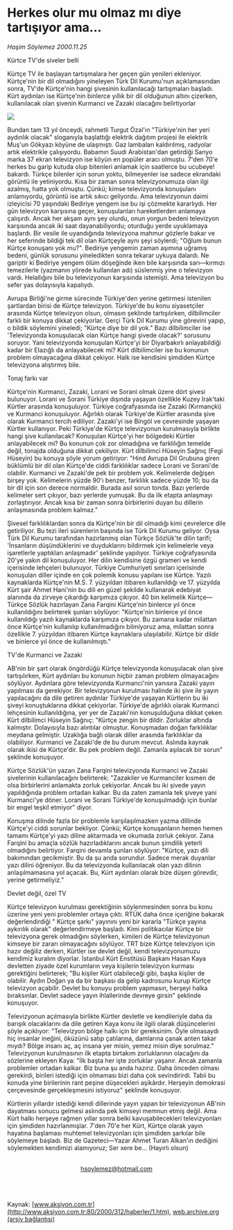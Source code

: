 # Herkes olur mu olmaz mı diye tartışıyor ama...

*Haşim Söylemez 2000.11.25*

<div>
 <p class="baslik">
  Kürtce TV'de siveler belli
 </p>
 <p class="spot">
  Kürtçe TV ile başlayan tartışmalara her geçen gün yenileri ekleniyor.  Kürtçe'nin bir dil olmadığını  yineleyen Türk Dil Kurumu'nun   açıklamasından sonra, TV'de  Kürtçe'nin hangi şivesinin  kullanılacağı tartışmaları başladı.  Kürt aydınları ise Kürtçe'nin  binlerce yıllık bir dil  olduğunun altını çizerken,  kullanılacak olan şivenin Kurmanci  ve Zazaki olacağını belirtiyorlar
 </p>
 <p class="metin">
 </p>
 <img border="0" src="/web/20020528191350im_/http://www.aksiyon.com.tr/2000/312/resimler/Kurtce.jpg"/>
 <p class="metin">
  Bundan tam 13 yıl önceydi, rahmetli Turgut Özal'ın "Türkiye'nin her yeri aydınlık olacak" sloganıyla başlattığı elektrik dağıtım projesi ile elektrik Muş'un Gökyazı köyüne de ulaşmıştı. Gaz lambaları kaldırılmış, radyolar artık elektrikle çalışıyordu. Babamın Suudi Arabistan'dan getirdiği Sanyo marka 37 ekran televizyon ise köyün en popüler aracı olmuştu. 7'den 70'e herkes bu garip kutuda olup bitenleri anlamak için saatlerce bu ucubeye! bakardı. Türkçe bilenler için sorun yoktu, bilmeyenler ise sadece ekrandaki görüntü ile yetiniyordu. Kısa bir zaman sonra televizyonumuza olan ilgi azalmış, hatta yok olmuştu. Çünkü; kimse televizyonda konuşulanı anlamıyordu, görüntü ise artık sıkıcı geliyordu. Ama televizyonun daimi izleyicisi 70 yaşındaki Bediriye yengem ise bu işi çözmekte kararlıydı. Her gün televizyon karşısına geçer, konuşulanları hareketlerden anlamaya çalışırdı. Ancak her akşam aynı şey olurdu, onun yorgun bedeni televizyon karşısında ancak iki saat dayanabiliyordu; oturduğu yerde uyuklamaya başlardı. Bir vesile ile uyandığında televizyona mahmur gözlerle bakar ve her seferinde bildiği tek dil olan Kürtçeyle aynı şeyi söylerdi; "Oğlum bunun Kürtçe konuşanı yok mu?". Bediriye yengemin zaman aşımına uğramış bedeni, günlük sorusunu yineledikten sonra tekarar uykuya dalardı. Ne gariptir ki Bediriye yengem ölüm döşeğinde iken bile karşısında sarı—kırmızı temezilerle (yazmanın yörede kullanılan adı) süslenmiş yine o televizyon vardı. Helallığını bile bu televizyonun karşısında istemişti. Ama televizyon bu sefer yas dolayısıyla kapalıydı.
 </p>
 <p class="metin">
  Avrupa Birliği'ne girme sürecinde Türkiye'den yerine getirmesi istenilen şartlardan birisi de Kürtçe televizyon. Türkiye'de bu konu siyasetçiler arasında Kürtçe televizyon olsun, olmasın şeklinde tartışılırken, dilbilimciler farklı bir konuya dikkat çekiyorlar. Gerçi Türk Dil Kurumu yine görevini yapıp, o bildik söylemini yineledi; "Kürtçe diye bir dil yok." Bazı dilbilimciler ise 'Televizyonda konuşulacak olan Kürtçe hangi şivede olacak?' sorusunu soruyor. Yani televizyonda konuşulan Kürtçe'yi bir Diyarbakırlı anlayabildiği kadar bir Elazığlı da anlayabilecek mi? Kürt dilbilimciler ise bu konunun problem olmayacağına dikkat çekiyor. Halk ise kendisini şimdiden Kürtçe televizyona alıştırmış bile.
 </p>
 <p class="metin">
  Tonaj farkı var
 </p>
 <p class="metin">
  Kürtçe'nin Kurmanci, Zazaki, Lorani ve Sorani olmak üzere dört şivesi bulunuyor. Lorani ve Sorani Türkiye dışında yaşayan özellikle Kuzey Irak'taki Kürtler arasında konuşuluyor. Türkiye coğrafyasında ise Zazaki (Kırmançki) ve Kurmanci konuşuluyor. Ağırlıklı olarak Türkiye'de Kürtler arasında şive olarak Kurmanci tercih ediliyor. Zazaki'yi ise Bingöl ve çevresinde yaşayan Kürtler kullanıyor. Peki Türkiye'de Kürtçe televizyonun kurulmasıyla birlikte hangi şive kullanılacak? Konuşulan Kürtçe'yi her bölgedeki Kürtler anlayabilecek mi? Bu konunun çok zor olmadığına ve farklılığın temelde değil, tonajda olduğuna dikkat çekiliyor. Kürt dilbilimci Hüseyin Sağnıç (Fegi Hüseyin) bu konuya şöyle yorum getiriyor: "Hind Avrupa Dil Grubuna giren büklümlü bir dil olan Kürtçe'de ciddi farklılıklar sadece Lorani ve Sorani'de olabilir. Kurmanci ve Zazaki'de pek bir problem yok. Kelimelerde değişen birşey yok. Kelimelerin yüzde 90'ı benzer, farklılık sadece yüzde 10; bu da bir dil için son derece normaldir. Burada asıl sorun tonda. Bazı yerlerde kelimeler sert çıkıyor, bazı yerlerde yumuşak. Bu da ilk etapta anlaşmayı zorlaştırıyor. Ancak kısa bir zaman sonra birbirlerini duyan bu dillerin anlaşmasında problem kalmaz."
 </p>
 <p class="metin">
  Şivesel farklılıklardan sonra da Kürtçe'nin bir dil olmadığı kimi çevrelerce dile getiriliyor. Bu tezi ileri sürenlerin başında ise Türk Dil Kurumu geliyor. Oysa Türk Dil Kurumu tarafından hazırlanmış olan Türkçe Sözlük'te dilin tarifi; 'İnsanların düşündüklerini ve duyduklarını bildirmek için kelimelerle veya işaretlerle yaptıkları anlaşmadır' şeklinde yapılıyor. Türkiye coğrafyasında 20'ye yakın dil konuşuluyor. Her dilin kendisine özgü grameri ve kendi içerisinde lehçeleri bulunuyor. Türkiye Cumhuriyeti sınırları içerisinde konuşulan diller içinde en çok polemik konusu yapılanı ise Kürtçe. Yazılı kaynaklarda Kürtçe'nin M.S. 7. yüzyıldan itibaren kullanıldığı ve 17. yüzyılda Kürt şair Ahmet Hani'nin bu dili en güzel şekilde kullanarak edebiyat alanında da zirveye çıkardığı karşımıza çıkıyor. 40 bin kelimelik Kürtçe—Türkçe Sözlük hazırlayan Zana Farqini Kürtçe'nin binlerce yıl önce kullanıldığını belirterek şunları söylüyor: "Kürtçe'nin binlerce yıl önce kullanıldığı yazılı kaynaklarda karşımıza çıkıyor. Bu zamana kadar milattan önce Kürtçe'nin kullanılıp kullanılmadığını bilmiyoruz ama, milattan sonra özellikle 7. yüzyıldan itibaren Kürtçe kaynaklara ulaşılabilir. Kürtçe bir dildir ve binlerce yıl önce de kullanılmıştı."
 </p>
 <p class="metin">
  TV'de Kurmanci ve Zazaki
 </p>
 <p class="metin">
  AB'nin bir şart olarak öngördüğü Kürtçe televizyonda konuşulacak olan şive tartışılırken, Kürt aydınları bu konunun hiçbir zaman problem olmayacağını söylüyor. Aydınlara göre televizyonda Kurmanci'nin yanısıra Zazaki yayın yapılması da gerekiyor. Bir televizyonun kurulması halinde iki şive ile yayın yapılacağını da dile getiren aydınlar Türkiye'de yaşayan Kürtlerin bu iki şiveyi konuştuklarına dikkat çekiyorlar. Türkiye'de ağırlıklı olarak Kurmanci lehçesinin kullanıldığına, yer yer de Zazaki'nin konuşulduğuna dikkat çeken Kürt dilbilimci Hüseyin Sağnıç: "Kürtçe zengin bir dildir. Zorluklar altında kalmıştır. Dolayısıyla bazı alıntılar olmuştur. Konuşmadan doğan farklılıklar meydana gelmiştir. Uzaklığa bağlı olarak diller arasında farklılıklar da olabiliyor. Kurmanci ve Zazaki'de de bu durum mevcut. Aslında kaynak olarak ikisi de Kürtçe'dir. Bu pek problem değil. Zamanla aşılacak bir sorun" şeklinde konuşuyor.
 </p>
 <p class="metin">
  Kürtçe Sözlük'ün yazarı Zana Farqini televizyonda Kurmanci ve Zazaki şivelerinin kullanılacağını belirterek: "Zazakiler ve Kurmanciler kısmen de olsa birbirlerini anlamakta zorluk çekiyorlar. Ancak bu iki şivede yayın yapıldığında problem ortadan kalkar. Bu da zaten zamanla tek şiveye yani Kurmanci'ye döner. Lorani ve Sorani Türkiye'de konuşulmadığı için bunlar bir engel teşkil etmiyor" diyor.
 </p>
 <p class="metin">
  Konuşma dilinde fazla bir problemle karşılaşılmazken yazma dillinde Kürtçe'yi ciddi sorunlar bekliyor. Çünkü; Kürtçe konuşanların hemen hemen tamamı Kürtçe'yi yazı diline aktarmada ve okumada zorluk çekiyor. Zana Farqini bu amaçla sözlük hazırladıklarını ancak bunun şimdilik yeterli olmadığını belirtiyor. Farqini devamla şunları söylüyor: "Kürtçe, yazı dili bakımından gecikmiştir. Bu da şu anda sorundur. Sadece merak duyanlar yazı dilini öğreniyor. Bu da televizyonda kullanılacak olan yazı dilinin anlaşılmamasına yol açacak. Bu, Kürt aydınları olarak bize düşen görevdir, yerine getirmeliyiz."
 </p>
 <p class="metin">
  Devlet değil, özel TV
 </p>
 <p class="metin">
  Kürtçe televizyon kurulması gerektiğinin söylenmesinden sonra bu konu üzerine yeni yeni problemler ortaya çıktı. RTÜK daha önce içeriğine bakarak değerlendirdiği " Kürtçe şarkı" yayınını yeni bir kararla "Türkçe yayına aykırılık olarak" değerlendirmeye başladı. Kimi politikacılar Kürtçe bir televizyona gerek olmadığını söylerken, kimileri de Kürtçe televizyonun kimseye bir zararı olmayacağını söylüyor. TRT bize Kürtçe televziyon için hazır değiliz derken, Kürtler ise devlet değil, kendi televizyonumuzu kendimiz kuralım diyorlar. İstanbul Kürt Enstitüsü Başkanı Hasan Kaya devletten ziyade özel kurumların veya kişilerin televizyon kurması gerektiğini belirterek; "Bu kişiler Kürt olabileceği gibi, başka kişiler de olabilir. Aydın Doğan ya da bir başkası da gelip kadrosunu kurup Kürtçe televizyon açabilir. Devlet bu konuyu problem yapmasın, herşeyi halka bıraksınlar. Devlet sadece yayın ihlallerinde devreye girsin" şeklinde konuşuyor.
 </p>
 <p class="metin">
  Televizyonun açılmasıyla birlikte Kürtler devletle ve kendileriyle daha da barışık olacaklarını da dile getiren Kaya konu ile ilgili olarak düşüncelerini şöyle açıklıyor: "Televizyon bölge halkı için bir gereksinim. Öyle olmasaydı hiç insanlar ineğini, öküzünü satıp çatılarına, damlarına çanak anten takar mıydı? Bölge insanı aç, aç insana yer misin, yemez misin diye sorulmaz." Televizyonun kurulmasının ilk etapta birtakım zorluklarının olacağını da sözlerine ekleyen Kaya: "İlk başta her işte zorluklar yaşanır. Ancak zamanla problemler ortadan kalkar. Biz buna şu anda hazırız. Daha önceden olması gerekirdi, birileri istediği için olmaması bizi daha çok sevindirirdi. Tabii bu konuda yine birilerinin rant peşine düşecekleri aşikârdır. Herşeyin demokrasi çerçevesinde gerçekleşmesini istiyoruz" şeklinde konuşuyor.
 </p>
 <p class="metin">
  Kürtlerin yıllardır istediği kendi dillerinde yayın yapan bir televizyonun AB'nin dayatması sonucu gelmesi aslında pek kimseyi memnun etmiş değil. Ama Kürt halkı herşeye rağmen yıllar sonra belki kavuşabilecekleri televizyonları için şimdiden hazırlanmışlar. 7'den 70'e her Kürt, Kürtçe olarak yayın hayatına başlaması muhtemel televizyonları için şimdiden şarkılar bile söylemeye başladı. Biz de Gazeteci—Yazar Ahmet Turan Alkan'ın dediğini söylemekten kendimizi alamıyoruz; Ser xere be... (Hayırlı olsun)
 </p>
 <br/>
 <center>
  <a class="anaorta" href="http://web.archive.org/web/20020528191350/mailto:hsoylemez@hotmail.com">
   hsoylemez@hotmail.com
  </a>
 </center>
 <br/>
 <br/>
 <br/>
</div>

Kaynak: [www.aksiyon.com.tr](http://www.aksiyon.com.tr:80/2000/312/haberler/1.htm), [web.archive.org (arşiv bağlantısı)](http://web.archive.org/web/20020528191350/http://www.aksiyon.com.tr:80/2000/312/haberler/1.htm)
